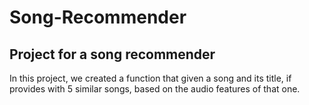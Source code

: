 # Song-Recommender
## Project for a song recommender

In this project, we created a function that given a song and its title, if provides with 5 similar songs, based on the audio features of that one. 
